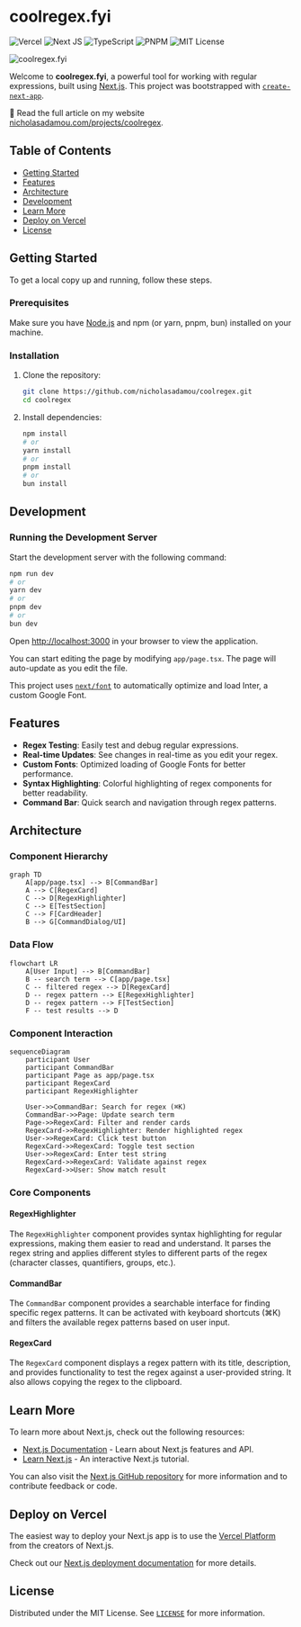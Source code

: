 # coolregex.fyi

![Vercel](https://img.shields.io/badge/vercel-%23000000.svg?style=flat-square&logo=vercel&logoColor=white)
![Next JS](https://img.shields.io/badge/Next-black?style=flat-square&logo=next.js&logoColor=white)
![TypeScript](https://img.shields.io/badge/TypeScript-%23007ACC.svg?style=flat-square&logo=typescript&logoColor=white)
![PNPM](https://img.shields.io/badge/pnpm-%234a4a4a.svg?style=flat-square&logo=pnpm&logoColor=f69220)
![MIT License](https://img.shields.io/badge/License-MIT-yellow.svg?style=flat-square)

![coolregex.fyi](coolregex.gif)

Welcome to **coolregex.fyi**, a powerful tool for working with regular expressions, built using [Next.js](https://nextjs.org/). This project was bootstrapped with [`create-next-app`](https://github.com/vercel/next.js/tree/canary/packages/create-next-app).

📖 Read the full article on my website [nicholasadamou.com/projects/coolregex](https://nicholasadamou.com/projects/coolregex).

## Table of Contents

-  [Getting Started](#getting-started)
-  [Features](#features)
-  [Architecture](#architecture)
-  [Development](#development)
-  [Learn More](#learn-more)
-  [Deploy on Vercel](#deploy-on-vercel)
-  [License](#license)

## Getting Started

To get a local copy up and running, follow these steps.

### Prerequisites

Make sure you have [Node.js](https://nodejs.org/) and npm (or yarn, pnpm, bun) installed on your machine.

### Installation

1. Clone the repository:

   ```bash
   git clone https://github.com/nicholasadamou/coolregex.git
   cd coolregex
   ```

2. Install dependencies:

   ```bash
   npm install
   # or
   yarn install
   # or
   pnpm install
   # or
   bun install
   ```

## Development

### Running the Development Server

Start the development server with the following command:

```bash
npm run dev
# or
yarn dev
# or
pnpm dev
# or
bun dev
```

Open [http://localhost:3000](http://localhost:3000) in your browser to view the application.

You can start editing the page by modifying `app/page.tsx`. The page will auto-update as you edit the file.

This project uses [`next/font`](https://nextjs.org/docs/basic-features/font-optimization) to automatically optimize and load Inter, a custom Google Font.

## Features

-  **Regex Testing**: Easily test and debug regular expressions.
-  **Real-time Updates**: See changes in real-time as you edit your regex.
-  **Custom Fonts**: Optimized loading of Google Fonts for better performance.
-  **Syntax Highlighting**: Colorful highlighting of regex components for better readability.
-  **Command Bar**: Quick search and navigation through regex patterns.

## Architecture

### Component Hierarchy

```mermaid
graph TD
    A[app/page.tsx] --> B[CommandBar]
    A --> C[RegexCard]
    C --> D[RegexHighlighter]
    C --> E[TestSection]
    C --> F[CardHeader]
    B --> G[CommandDialog/UI]
```

### Data Flow

```mermaid
flowchart LR
    A[User Input] --> B[CommandBar]
    B -- search term --> C[app/page.tsx]
    C -- filtered regex --> D[RegexCard]
    D -- regex pattern --> E[RegexHighlighter]
    D -- regex pattern --> F[TestSection]
    F -- test results --> D
```

### Component Interaction

```mermaid
sequenceDiagram
    participant User
    participant CommandBar
    participant Page as app/page.tsx
    participant RegexCard
    participant RegexHighlighter

    User->>CommandBar: Search for regex (⌘K)
    CommandBar->>Page: Update search term
    Page->>RegexCard: Filter and render cards
    RegexCard->>RegexHighlighter: Render highlighted regex
    User->>RegexCard: Click test button
    RegexCard->>RegexCard: Toggle test section
    User->>RegexCard: Enter test string
    RegexCard->>RegexCard: Validate against regex
    RegexCard->>User: Show match result
```

### Core Components

#### RegexHighlighter
The `RegexHighlighter` component provides syntax highlighting for regular expressions, making them easier to read and understand. It parses the regex string and applies different styles to different parts of the regex (character classes, quantifiers, groups, etc.).

#### CommandBar
The `CommandBar` component provides a searchable interface for finding specific regex patterns. It can be activated with keyboard shortcuts (⌘K) and filters the available regex patterns based on user input.

#### RegexCard
The `RegexCard` component displays a regex pattern with its title, description, and provides functionality to test the regex against a user-provided string. It also allows copying the regex to the clipboard.

## Learn More

To learn more about Next.js, check out the following resources:

-  [Next.js Documentation](https://nextjs.org/docs) - Learn about Next.js features and API.
-  [Learn Next.js](https://nextjs.org/learn) - An interactive Next.js tutorial.

You can also visit the [Next.js GitHub repository](https://github.com/vercel/next.js/) for more information and to contribute feedback or code.

## Deploy on Vercel

The easiest way to deploy your Next.js app is to use the [Vercel Platform](https://vercel.com/new?utm_medium=default-template&filter=next.js&utm_source=create-next-app&utm_campaign=create-next-app-readme) from the creators of Next.js.

Check out our [Next.js deployment documentation](https://nextjs.org/docs/deployment) for more details.

## License

Distributed under the MIT License. See [`LICENSE`](LICENSE) for more information.
